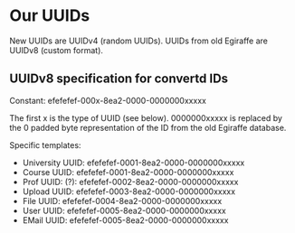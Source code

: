 # Our UUIDs

New UUIDs are UUIDv4 (random UUIDs).
UUIDs from old Egiraffe are UUIDv8 (custom format).

## UUIDv8 specification for convertd IDs
Constant:
efefefef-000x-8ea2-0000-0000000xxxxx

The first x is the type of UUID (see below). 0000000xxxxx is replaced by the 0 padded byte representation of the ID from the old Egiraffe database.

Specific templates:
* University UUID: efefefef-0001-8ea2-0000-0000000xxxxx
* Course UUID: efefefef-0001-8ea2-0000-0000000xxxxx
* Prof UUID: (?): efefefef-0002-8ea2-0000-0000000xxxxx
* Upload UUID: efefefef-0003-8ea2-0000-0000000xxxxx
* File UUID: efefefef-0004-8ea2-0000-0000000xxxxx
* User UUID: efefefef-0005-8ea2-0000-0000000xxxxx
* EMail UUID: efefefef-0005-8ea2-0000-0000000xxxxx